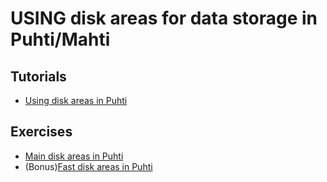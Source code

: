 # USING disk areas for data storage in Puhti/Mahti

## Tutorials
* [Using disk areas in Puhti](disk-areas-tutorial.md)


## Exercises
* [Main disk areas in Puhti](disk-areas-exercise-maindisks.md )
* (Bonus)[Fast disk areas in Puhti](disk-areas-exercise-fastdisks.md )
